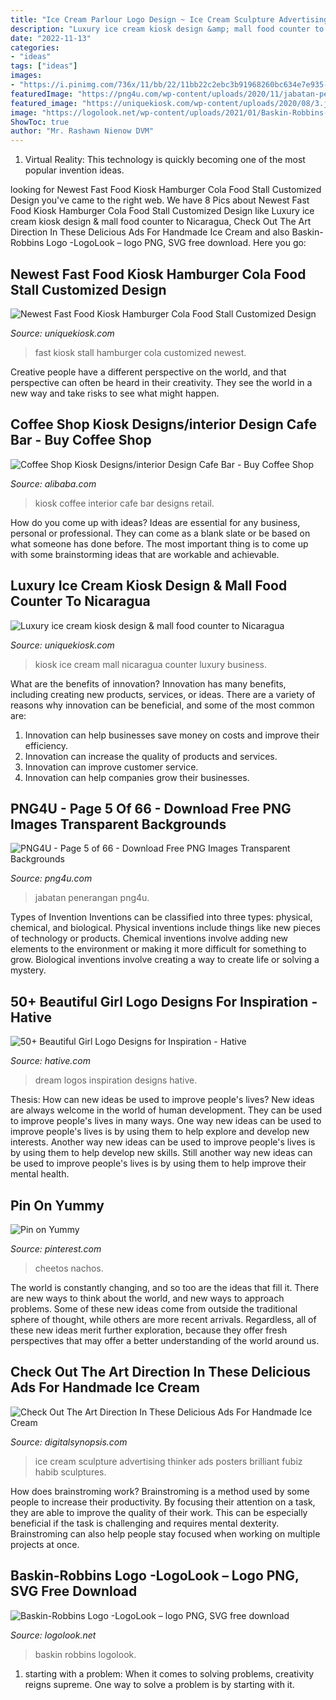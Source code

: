 ```yaml
---
title: "Ice Cream Parlour Logo Design ~ Ice Cream Sculpture Advertising Thinker Ads Posters Brilliant Fubiz Habib Sculptures"
description: "Luxury ice cream kiosk design &amp; mall food counter to nicaragua"
date: "2022-11-13"
categories:
- "ideas"
tags: ["ideas"]
images:
- "https://i.pinimg.com/736x/11/bb/22/11bb22c2ebc3b91968260bc634e7e935--cheetos-nacho-cheese.jpg"
featuredImage: "https://png4u.com/wp-content/uploads/2020/11/jabatan-penerangan-malaysia-Logo-01-940x444.png"
featured_image: "https://uniquekiosk.com/wp-content/uploads/2020/08/3.jpg2aed4e9a-ab30-44f7-9ddf-b24deb81c29fdefaulthq-1024x576.jpg"
image: "https://logolook.net/wp-content/uploads/2021/01/Baskin-Robbins-Logo-1947-2048x1152.png"
ShowToc: true
author: "Mr. Rashawn Nienow DVM"
---
```



1. Virtual Reality: This technology is quickly becoming one of the most popular invention ideas.

	

		
looking for Newest Fast Food Kiosk Hamburger Cola Food Stall Customized Design you've came to the right web. We have 8 Pics about Newest Fast Food Kiosk Hamburger Cola Food Stall Customized Design like Luxury ice cream kiosk design &amp; mall food counter to Nicaragua, Check Out The Art Direction In These Delicious Ads For Handmade Ice Cream and also Baskin-Robbins Logo -LogoLook – logo PNG, SVG free download. Here you go:
		
    
## Newest Fast Food Kiosk Hamburger Cola Food Stall Customized Design

<img loading=lazy src="https://uniquekiosk.com/wp-content/uploads/2020/08/3.jpg2aed4e9a-ab30-44f7-9ddf-b24deb81c29fdefaulthq-1024x576.jpg" onerror="this.onerror=null;this.src='https://tse3.mm.bing.net/th?id=OIP.2w7ivg6cvshhn2bVloVrRQHaEK&amp;pid=15.1';" alt="Newest Fast Food Kiosk Hamburger Cola Food Stall Customized Design">

_Source: uniquekiosk.com_

>fast kiosk stall hamburger cola customized newest. 

	

Creative people have a different perspective on the world, and that perspective can often be heard in their creativity. They see the world in a new way and take risks to see what might happen.

    
## Coffee Shop Kiosk Designs/interior Design Cafe Bar - Buy Coffee Shop

<img loading=lazy src="https://sc02.alicdn.com/kf/HTB1xHqlSXXXXXcAXVXXq6xXFXXX5/200160633/HTB1xHqlSXXXXXcAXVXXq6xXFXXX5.jpg" onerror="this.onerror=null;this.src='https://tse2.mm.bing.net/th?id=OIP.Xpp8LglhuJm720sNwa9zHwHaHc&amp;pid=15.1';" alt="Coffee Shop Kiosk Designs/interior Design Cafe Bar - Buy Coffee Shop">

_Source: alibaba.com_

>kiosk coffee interior cafe bar designs retail. 

	

How do you come up with ideas?
Ideas are essential for any business, personal or professional. They can come as a blank slate or be based on what someone has done before. The most important thing is to come up with some brainstorming ideas that are workable and achievable.

    
## Luxury Ice Cream Kiosk Design &amp; Mall Food Counter To Nicaragua

<img loading=lazy src="https://uniquekiosk.com/wp-content/uploads/2020/09/ice-cream-kiosk-5-1024x768.jpg" onerror="this.onerror=null;this.src='https://tse3.mm.bing.net/th?id=OIP.-Z_-UYkAyNhWN2VOXthvJgHaFj&amp;pid=15.1';" alt="Luxury ice cream kiosk design &amp; mall food counter to Nicaragua">

_Source: uniquekiosk.com_

>kiosk ice cream mall nicaragua counter luxury business. 

	

What are the benefits of innovation?
Innovation has many benefits, including creating new products, services, or ideas. There are a variety of reasons why innovation can be beneficial, and some of the most common are: 
1. Innovation can help businesses save money on costs and improve their efficiency.
2. Innovation can increase the quality of products and services.
3. Innovation can improve customer service.
4. Innovation can help companies grow their businesses.

    
## PNG4U - Page 5 Of 66 - Download Free PNG Images Transparent Backgrounds

<img loading=lazy src="https://png4u.com/wp-content/uploads/2020/11/jabatan-penerangan-malaysia-Logo-01-940x444.png" onerror="this.onerror=null;this.src='https://tse2.mm.bing.net/th?id=OIP.9hB0TR8iej5EsY5Jta2k0gHaDf&amp;pid=15.1';" alt="PNG4U - Page 5 of 66 - Download Free PNG Images Transparent Backgrounds">

_Source: png4u.com_

>jabatan penerangan png4u. 

	

Types of Invention
Inventions can be classified into three types: physical, chemical, and biological. Physical inventions include things like new pieces of technology or products. Chemical inventions involve adding new elements to the environment or making it more difficult for something to grow. Biological inventions involve creating a way to create life or solving a mystery.

    
## 50+ Beautiful Girl Logo Designs For Inspiration - Hative

<img loading=lazy src="https://hative.com/wp-content/uploads/2013/09/girl-logos/dream-girl-logo-11.png" onerror="this.onerror=null;this.src='https://tse1.mm.bing.net/th?id=OIP.Sdr5DatwFt87wwGVV6LhcwHaDN&amp;pid=15.1';" alt="50+ Beautiful Girl Logo Designs for Inspiration - Hative">

_Source: hative.com_

>dream logos inspiration designs hative. 

	

Thesis: How can new ideas be used to improve people's lives?
New ideas are always welcome in the world of human development. They can be used to improve people's lives in many ways. One way new ideas can be used to improve people's lives is by using them to help explore and develop new interests. Another way new ideas can be used to improve people's lives is by using them to help develop new skills. Still another way new ideas can be used to improve people's lives is by using them to help improve their mental health.

    
## Pin On Yummy

<img loading=lazy src="https://i.pinimg.com/736x/11/bb/22/11bb22c2ebc3b91968260bc634e7e935--cheetos-nacho-cheese.jpg" onerror="this.onerror=null;this.src='https://tse3.mm.bing.net/th?id=OIP.h5bAs0Z8FMBf1Wh4kgbE9gHaHS&amp;pid=15.1';" alt="Pin on Yummy">

_Source: pinterest.com_

>cheetos nachos. 

	

The world is constantly changing, and so too are the ideas that fill it. There are new ways to think about the world, and new ways to approach problems. Some of these new ideas come from outside the traditional sphere of thought, while others are more recent arrivals. Regardless, all of these new ideas merit further exploration, because they offer fresh perspectives that may offer a better understanding of the world around us.

    
## Check Out The Art Direction In These Delicious Ads For Handmade Ice Cream

<img loading=lazy src="https://digitalsynopsis.com/wp-content/uploads/2017/08/habibs-ice-cream-sculpture-the-thinker.jpg" onerror="this.onerror=null;this.src='https://tse3.mm.bing.net/th?id=OIP.HaI3Z6jNFTdfUGunE2GfAwHaKx&amp;pid=15.1';" alt="Check Out The Art Direction In These Delicious Ads For Handmade Ice Cream">

_Source: digitalsynopsis.com_

>ice cream sculpture advertising thinker ads posters brilliant fubiz habib sculptures. 

	

How does brainstroming work?
Brainstroming is a method used by some people to increase their productivity. By focusing their attention on a task, they are able to improve the quality of their work. This can be especially beneficial if the task is challenging and requires mental dexterity. Brainstroming can also help people stay focused when working on multiple projects at once.

    
## Baskin-Robbins Logo -LogoLook – Logo PNG, SVG Free Download

<img loading=lazy src="https://logolook.net/wp-content/uploads/2021/01/Baskin-Robbins-Logo-1947-2048x1152.png" onerror="this.onerror=null;this.src='https://tse4.mm.bing.net/th?id=OIP.Hsez2_Pz7sgojjwhTRoIGAHaEK&amp;pid=15.1';" alt="Baskin-Robbins Logo -LogoLook – logo PNG, SVG free download">

_Source: logolook.net_

>baskin robbins logolook. 

	

1. starting with a problem: When it comes to solving problems, creativity reigns supreme. One way to solve a problem is by starting with it.

